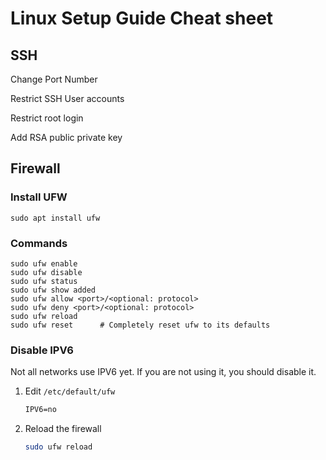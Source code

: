# Linux Setup Guide Cheat sheet

## SSH

Change Port Number

Restrict SSH User accounts

Restrict root login

Add RSA public private key

## Firewall

### Install UFW
    sudo apt install ufw


### Commands
    sudo ufw enable
    sudo ufw disable
    sudo ufw status
    sudo ufw show added
    sudo ufw allow <port>/<optional: protocol>
    sudo ufw deny <port>/<optional: protocol>
    sudo ufw reload
    sudo ufw reset      # Completely reset ufw to its defaults

### Disable IPV6
Not all networks use IPV6 yet. If you are not using it, you should disable it.

1. Edit `/etc/default/ufw`
    ```txt
    IPV6=no
    ```
2. Reload the firewall
    ```bash
    sudo ufw reload
    ```

